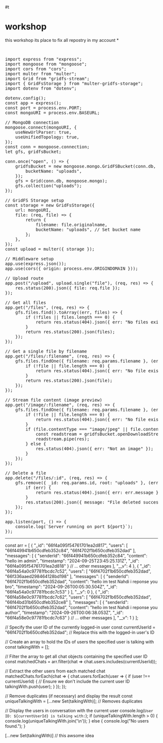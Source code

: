 #t  
# workshop
this workshop its place to fix all repostry in my account *

<pre>   

import express from "express";
import mongoose from "mongoose";
import cors from "cors";
import multer from "multer";
import Grid from "gridfs-stream";
import { GridFsStorage } from "multer-gridfs-storage";
import dotenv from "dotenv";

dotenv.config();
const app = express();
const port = process.env.PORT;
const mongoURI = process.env.BASEURL;

// MongoDB connection
mongoose.connect(mongoURI, {
    useNewUrlParser: true,
    useUnifiedTopology: true,
});
const conn = mongoose.connection;
let gfs, gridfsBucket;

conn.once("open", () => {
    gridfsBucket = new mongoose.mongo.GridFSBucket(conn.db, {
        bucketName: "uploads",
    });
    gfs = Grid(conn.db, mongoose.mongo);
    gfs.collection("uploads");
});

// GridFS Storage setup
const storage = new GridFsStorage({
    url: mongoURI,
    file: (req, file) => {
        return {
            filename: file.originalname,
            bucketName: "uploads", // Set bucket name
        };
    },
});
const upload = multer({ storage });

// Middleware setup
app.use(express.json());
app.use(cors({ origin: process.env.ORIGINDOMAIN }));

// Upload route
app.post("/upload", upload.single("file"), (req, res) => {
    res.status(200).json({ file: req.file });
});

// Get all files
app.get("/files", (req, res) => {
    gfs.files.find().toArray((err, files) => {
        if (!files || files.length === 0) {
            return res.status(404).json({ err: "No files exist" });
        }
        return res.status(200).json(files);
    });
});

// Get a single file by filename
app.get("/files/:filename", (req, res) => {
    gfs.files.findOne({ filename: req.params.filename }, (err, file) => {
        if (!file || file.length === 0) {
            return res.status(404).json({ err: "No file exists" });
        }
        return res.status(200).json(file);
    });
});

// Stream file content (image preview)
app.get("/image/:filename", (req, res) => {
    gfs.files.findOne({ filename: req.params.filename }, (err, file) => {
        if (!file || file.length === 0) {
            return res.status(404).json({ err: "No file exists" });
        }
        if (file.contentType === "image/jpeg" || file.contentType === "image/png") {
            const readstream = gridfsBucket.openDownloadStreamByName(file.filename);
            readstream.pipe(res);
        } else {
            res.status(404).json({ err: "Not an image" });
        }
    });
});

// Delete a file
app.delete("/files/:id", (req, res) => {
    gfs.remove({ _id: req.params.id, root: "uploads" }, (err, gridStore) => {
        if (err) {
            return res.status(404).json({ err: err.message });
        }
        res.status(200).json({ message: "File deleted successfully" });
    });
});

app.listen(port, () => {
    console.log(`Server running on port ${port}`);
});
</pre>

------------------



const arr = [
    {
        "_id": "66f4a095f54761701ea2d817",
        "users": [
            "66f449941b650cdfeb352c84",
            "66f4702f1b650cdfeb352dad"
        ],
        "messages": [
            {
                "senderId": "66f449941b650cdfeb352c84",
                "content": "hello im  admin",
                "timestamp": "2024-09-25T23:45:25.131Z",
                "_id": "66f4a095f54761701ea2d818"
            }
            // ... other messages
        ],
        "__v": 4
    },
    {
        "_id": "66f4a54a0c97781fbcdc7c52",
        "users": [
            "66f4702f1b650cdfeb352dad",
            "66f336aaed298464128bd198"
        ],
        "messages": [
            {
                "senderId": "66f4702f1b650cdfeb352dad",
                "content": "hello im test Nahdi i reponse you bro",
                "timestamp": "2024-09-26T00:05:30.504Z",
                "_id": "66f4a54a0c97781fbcdc7c53"
            }
        ],
        "__v": 0
    },
    {
        "_id": "66f4a58e0c97781fbcdc7c62",
        "users": [
            "66f4702f1b650cdfeb352dad",
            "66f44bd31b650cdfeb352ce8"
        ],
        "messages": [
            {
                "senderId": "66f4702f1b650cdfeb352dad",
                "content": "hello im test Nahdi i reponse you author",
                "timestamp": "2024-09-26T00:06:38.053Z",
                "_id": "66f4a58e0c97781fbcdc7c63"
            }
            // ... other messages
        ],
        "__v": 1
    }
];

// Specify the user ID of the currently logged-in user
const currentUserId = "66f4702f1b650cdfeb352dad"; // Replace this with the logged-in user's ID

// Create an array to hold the IDs of users the specified user is talking with
const talkingWith = [];

// Filter the array to get all chat objects containing the specified user ID
const matchedChats = arr.filter(chat => chat.users.includes(currentUserId));

// Extract the other users from each matched chat
matchedChats.forEach(chat => {
    chat.users.forEach(user => {
        if (user !== currentUserId) { // Ensure we don't include the current user ID
            talkingWith.push(user);
        }
    });
});

// Remove duplicates (if necessary) and display the result
const uniqueTalkingWith = [...new Set(talkingWith)]; // Removes duplicates

// Display the users in conversation with the current user
console.log(`User ID: ${currentUserId} is talking with:`);
if (uniqueTalkingWith.length > 0) {
    console.log(uniqueTalkingWith.join('\n'));
} else {
    console.log("No users found.");
}

 [...new Set(talkingWith)] // this awsome idea


